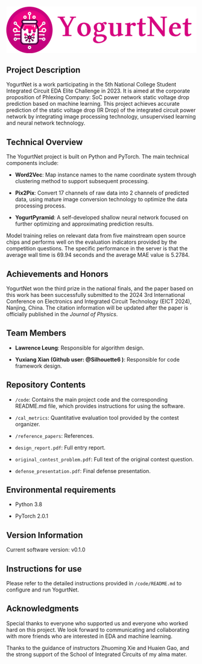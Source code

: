 ![YogurtNetLogoWithCaption](doc/YogurtNet.png)

## Project Description

YogurtNet is a work participating in the 5th National College Student Integrated Circuit EDA Elite Challenge in 2023. It is aimed at the corporate proposition of Phlexing Company: SoC power network static voltage drop prediction based on machine learning. This project achieves accurate prediction of the static voltage drop (IR Drop) of the integrated circuit power network by integrating image processing technology, unsupervised learning and neural network technology.

## Technical Overview

The YogurtNet project is built on Python and PyTorch. The main technical components include:

- **Word2Vec**: Map instance names to the name coordinate system through clustering method to support subsequent processing.

- **Pix2Pix**: Convert 17 channels of raw data into 2 channels of predicted data, using mature image conversion technology to optimize the data processing process.

- **YogurtPyramid**: A self-developed shallow neural network focused on further optimizing and approximating prediction results.

Model training relies on relevant data from five mainstream open source chips and performs well on the evaluation indicators provided by the competition questions. The specific performance in the server is that the average wall time is 69.94 seconds and the average MAE value is 5.2784.

## Achievements and Honors

YogurtNet won the third prize in the national finals, and the paper based on this work has been successfully submitted to the 2024 3rd International Conference on Electronics and Integrated Circuit Technology (EICT 2024), Nanjing, China. The citation  information will be updated after the paper is officially published in the *Journal of Physics*.

## Team Members

- **Lawrence Leung**: Responsible for algorithm design.

- **Yuxiang Xian (Github user: @Silhouette6 )**: Responsible for code framework design.

## Repository Contents

- `/code`: Contains the main project code and the corresponding README.md file, which provides instructions for using the software.

- `/cal_metrics`: Quantitative evaluation tool provided by the contest organizer.

- `/reference_papers`: References.

- `design_report.pdf`: Full entry report.

- `original_contest_problem.pdf`: Full text of the original contest question.

- `defense_presentation.pdf`: Final defense presentation.

## Environmental requirements

- Python 3.8

- PyTorch 2.0.1

## Version Information

Current software version: v0.1.0

## Instructions for use

Please refer to the detailed instructions provided in `/code/README.md` to configure and run YogurtNet.

## Acknowledgments

Special thanks to everyone who supported us and everyone who worked hard on this project. We look forward to communicating and collaborating with more friends who are interested in EDA and machine learning.

Thanks to the guidance of instructors Zhuoming Xie and Huaien Gao, and the strong support of the School of Integrated Circuits of my alma mater.
